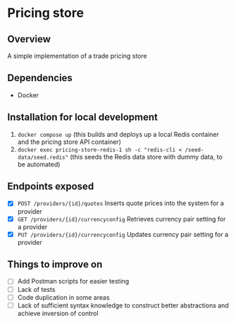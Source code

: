 # Pricing store

## Overview

A simple implementation of a trade pricing store

## Dependencies

- Docker

## Installation for local development

1. `docker compose up` (this builds and deploys up a local Redis container and the pricing store API container)
2. `docker exec pricing-store-redis-1 sh -c "redis-cli < /seed-data/seed.redis"` (this seeds the Redis data store with dummy data, to be automated)

## Endpoints exposed

- [x] `POST /providers/{id}/quotes` Inserts quote prices into the system for a provider
- [x] `GET /providers/{id}/currencyconfig` Retrieves currency pair setting for a provider
- [x] `PUT /providers/{id}/currencyconfig` Updates currency pair setting for a provider

## Things to improve on

- [ ] Add Postman scripts for easier testing
- [ ] Lack of tests
- [ ] Code duplication in some areas
- [ ] Lack of sufficient syntax knowledge to construct better abstractions and achieve inversion of control
